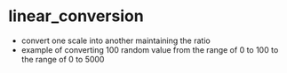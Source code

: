 # linear_conversion
* convert one scale into another maintaining the ratio <br>
* example of converting 100 random value from the range of 0  to 100 to the range of 0 to 5000 
